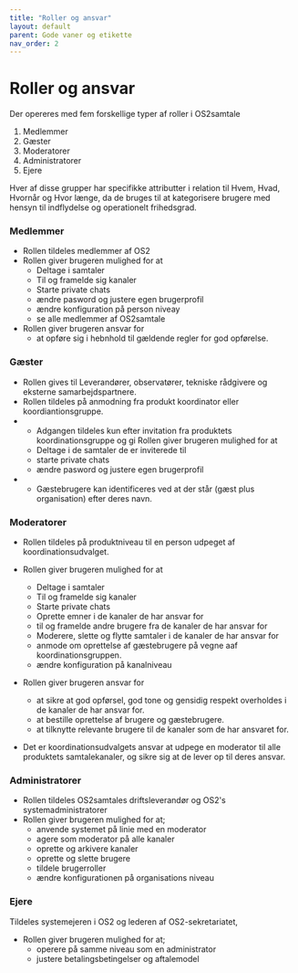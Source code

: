 ```yaml
---
title: "Roller og ansvar"
layout: default
parent: Gode vaner og etikette
nav_order: 2
---
```


# **Roller og ansvar**

Der opereres med fem  forskellige typer af roller i OS2samtale
1. Medlemmer
2. Gæster
3. Moderatorer
4. Administratorer
5. Ejere

Hver af disse grupper har specifikke attributter i relation til Hvem, Hvad, Hvornår og Hvor længe, da de bruges til at kategorisere brugere med hensyn til indflydelse og operationelt frihedsgrad. 

### Medlemmer
- Rollen tildeles medlemmer af OS2
- Rollen giver brugeren mulighed for at 
  - Deltage i samtaler
  - Til og framelde sig kanaler
  - Starte private chats
  - ændre pasword og justere egen brugerprofil
  - ændre konfiguration på person niveay
  - se alle medlemmer af OS2samtale
- Rollen giver brugeren ansvar for 
  - at opføre sig i hebnhold til gældende regler for god opførelse.
   

### Gæster
- Rollen gives til Leverandører, observatører, tekniske rådgivere og eksterne samarbejdspartnere. 
- Rollen tildeles på anmodning fra produkt koordinator eller koordiantionsgruppe.
- - Adgangen tildeles kun efter invitation fra produktets koordinationsgruppe og gi Rollen giver brugeren mulighed for at 
  - Deltage i de samtaler de er inviterede til 
  - starte private chats
  - ændre pasword og justere egen brugerprofil
- - Gæstebrugere kan identificeres ved at der står (gæst plus organisation) efter deres navn. 

### Moderatorer
- Rollen tildeles på produktniveau til en person udpeget af koordinationsudvalget. 
- Rollen giver brugeren mulighed for at 
  - Deltage i samtaler
  - Til og framelde sig kanaler
  - Starte private chats
  - Oprette emner i de kanaler de har ansvar for 
  - til og framelde andre brugere fra de kanaler de har ansvar for
  - Moderere, slette og flytte samtaler i de kanaler de har ansvar for 
  - anmode om oprettelse af gæstebrugere på vegne aaf koordinationsgruppen.
  - ændre konfiguration på kanalniveau
- Rollen giver brugeren ansvar for
  - at sikre at god opførsel, god tone og gensidig respekt overholdes i de kanaler de har ansvar for.
  - at bestille oprettelse af brugere og gæstebrugere. 
  - at tilknytte relevante brugere til de kanaler som de har ansvaret for.  
  
- Det er koordinationsudvalgets ansvar at udpege en moderator til alle produktets samtalekanaler, og sikre sig at de lever op til deres ansvar. 

### Administratorer
- Rollen tildeles OS2samtales driftsleverandør og OS2's systemadministratorer
- Rollen giver brugeren mulighed for at;
  - anvende systemet på linie med en moderator
  - agere som moderator på alle kanaler
  - oprette og arkivere kanaler
  - oprette og slette brugere
  - tildele brugerroller
  - ændre konfigurationen på organisations niveau 
### Ejere
Tildeles systemejeren i OS2 og lederen af OS2-sekretariatet, 
- Rollen giver brugeren mulighed for at;
  - operere på samme niveau som en administrator
  - justere betalingsbetingelser og aftalemodel
